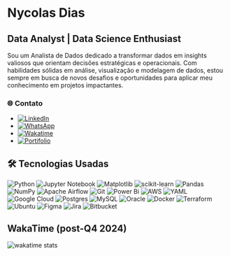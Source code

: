 # Nycolas Dias

## Data Analyst | Data Science Enthusiast
 
Sou um Analista de Dados dedicado a transformar dados em insights valiosos que orientam decisões estratégicas e operacionais. Com habilidades sólidas em análise, visualização e modelagem de dados, estou sempre em busca de novos desafios e oportunidades para aplicar meu conhecimento em projetos impactantes.

### 🌐 Contato

- [![LinkedIn](https://img.shields.io/badge/linkedin-%230077B5.svg?&logo=linkedin&logoColor=white)](https://www.linkedin.com/in/nycolasdiaas/)
- [![WhatsApp](https://img.shields.io/badge/WhatsApp-25D366?&logo=whatsapp&logoColor=white)](https://wa.me/+5585991500851)
- [![Wakatime](https://img.shields.io/badge/WakaTime-000000?&logo=WakaTime&logoColor=white)](https://wakatime.com/@nycolasdiaas)
- [![Portifolio](https://img.shields.io/badge/website-000000?&logo=About.me&logoColor=white)](https://nycolasdiaas.github.io/landingpage/)


## 🛠️ Tecnologias Usadas


![Python](https://img.shields.io/badge/Python-FFD43B?&logo=python&logoColor=blue) 
![Jupyter Notebook](https://img.shields.io/badge/jupyter-%23FA0F00.svg?&logo=jupyter&logoColor=white)
![Matplotlib](https://img.shields.io/badge/Matplotlib-%23ffffff.svg?&logo=Matplotlib&logoColor=black)
![scikit-learn](https://img.shields.io/badge/scikit--learn-%23F7931E.svg?&logo=scikit-learn&logoColor=white)
![Pandas](https://img.shields.io/badge/pandas-%23150458.svg?&logo=pandas&logoColor=white)
![NumPy](https://img.shields.io/badge/numpy-%23013243.svg?&logo=numpy&logoColor=white)
![Apache Airflow](https://img.shields.io/badge/Apache%20Airflow-017CEE?&logo=Apache%20Airflow&logoColor=white)
![Git](https://img.shields.io/badge/git-%23F05033.svg?&logo=git&logoColor=white) 
![Power Bi](https://img.shields.io/badge/power_bi-F2C811?&logo=powerbi&logoColor=black)
![AWS](https://img.shields.io/badge/AWS-%23FF9900.svg?&logo=amazon-aws&logoColor=white)
![YAML](https://img.shields.io/badge/yaml-%23ffffff.svg?&logo=yaml&logoColor=151515)
![Google Cloud](https://img.shields.io/badge/GoogleCloud-%234285F4.svg?&logo=google-cloud&logoColor=white)
![Postgres](https://img.shields.io/badge/postgres-%23316192.svg?&logo=postgresql&logoColor=white) 
![MySQL](https://img.shields.io/badge/MySQL-005C84?&logo=mysql&logoColor=white) 
![Oracle](https://img.shields.io/badge/Oracle-F80000?&logo=oracle&logoColor=white)
![Docker](https://img.shields.io/badge/docker-%230db7ed.svg?&logo=docker&logoColor=white)
![Terraform](https://img.shields.io/badge/terraform-%235835CC.svg?&logo=terraform&logoColor=white)
![Ubuntu](https://img.shields.io/badge/Ubuntu-E95420?&logo=ubuntu&logoColor=white)
![Figma](https://img.shields.io/badge/figma-%23F24E1E.svg?&logo=figma&logoColor=white)
![Jira](https://img.shields.io/badge/jira-%230A0FFF.svg?&logo=jira&logoColor=white)
![Bitbucket](https://img.shields.io/badge/bitbucket-%230047B3.svg?&logo=bitbucket&logoColor=white)

## WakaTime (post-Q4 2024)
![wakatime stats](https://github-readme-stats.vercel.app/api/wakatime?username=nycolasdiaas&layout=compact)
